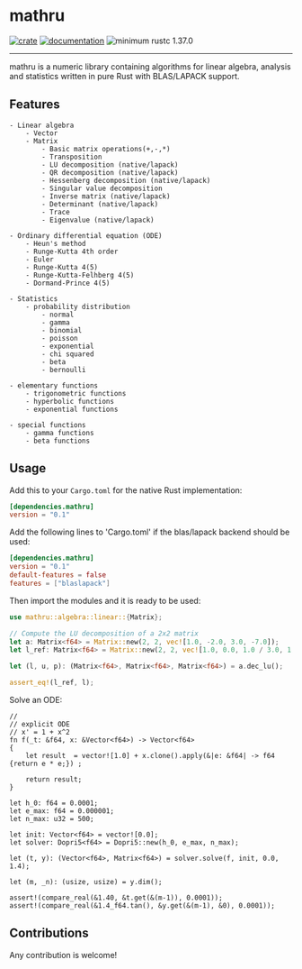 # mathru

[![crate](https://img.shields.io/crates/v/mathru.svg)](https://crates.io/crates/mathru)
[![documentation](https://docs.rs/mathru/badge.svg)](https://docs.rs/mathru)
![minimum rustc 1.37.0](https://img.shields.io/badge/rustc-1.37.0-green.svg)

------------
mathru is a numeric library containing algorithms for linear algebra, analysis and statistics written in pure Rust with BLAS/LAPACK support.


## Features
    - Linear algebra
        - Vector
        - Matrix
            - Basic matrix operations(+,-,*)
            - Transposition
            - LU decomposition (native/lapack)
            - QR decomposition (native/lapack)
            - Hessenberg decomposition (native/lapack)
            - Singular value decomposition
            - Inverse matrix (native/lapack)
            - Determinant (native/lapack)
            - Trace
            - Eigenvalue (native/lapack)

    - Ordinary differential equation (ODE)
        - Heun's method
        - Runge-Kutta 4th order
        - Euler
        - Runge-Kutta 4(5)
        - Runge-Kutta-Felhberg 4(5)
        - Dormand-Prince 4(5)

    - Statistics
        - probability distribution
            - normal
            - gamma
            - binomial
            - poisson
            - exponential
            - chi squared
            - beta
            - bernoulli

    - elementary functions
        - trigonometric functions
        - hyperbolic functions
        - exponential functions

    - special functions
        - gamma functions
        - beta functions
## Usage

Add this to your `Cargo.toml` for the native Rust implementation:

```toml
[dependencies.mathru]
version = "0.1"
```
Add the following lines to 'Cargo.toml' if the blas/lapack backend should be used:

```toml
[dependencies.mathru]
version = "0.1"
default-features = false
features = ["blaslapack"]
```

Then import the modules and it is ready to be used:

``` rust
use mathru::algebra::linear::{Matrix};

// Compute the LU decomposition of a 2x2 matrix
let a: Matrix<f64> = Matrix::new(2, 2, vec![1.0, -2.0, 3.0, -7.0]);
let l_ref: Matrix<f64> = Matrix::new(2, 2, vec![1.0, 0.0, 1.0 / 3.0, 1.0]);

let (l, u, p): (Matrix<f64>, Matrix<f64>, Matrix<f64>) = a.dec_lu();

assert_eq!(l_ref, l);
```

Solve an ODE:

```
//
// explicit ODE
// x' = 1 + x^2
fn f(_t: &f64, x: &Vector<f64>) -> Vector<f64>
{
	let result  = vector![1.0] + x.clone().apply(&|e: &f64| -> f64 {return e * e;}) ;

	return result;
}

let h_0: f64 = 0.0001;
let e_max: f64 = 0.000001;
let n_max: u32 = 500;

let init: Vector<f64> = vector![0.0];
let solver: Dopri5<f64> = Dopri5::new(h_0, e_max, n_max);

let (t, y): (Vector<f64>, Matrix<f64>) = solver.solve(f, init, 0.0, 1.4);

let (m, _n): (usize, usize) = y.dim();

assert!(compare_real(&1.40, &t.get(&(m-1)), 0.0001));
assert!(compare_real(&1.4_f64.tan(), &y.get(&(m-1), &0), 0.0001));

```
## Contributions

Any contribution is welcome!
